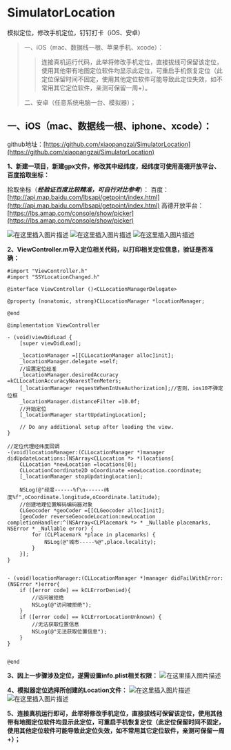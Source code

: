 # SimulatorLocation
模拟定位，修改手机定位，钉钉打卡（iOS、安卓）




> 一、iOS（mac、数据线一根、苹果手机、xcode）：
> 
> > 连接真机运行代码，此举将修改手机定位，直接拔线可保留该定位，使用其他带有地图定位软件均显示此定位，可重启手机恢复定位（此定位保留时间不固定，使用其他定位软件可能导致此定位失效，如不常用其它定位软件，亲测可保留一周+）。
> 
> 二、安卓（任意系统电脑一台、模拟器）；


## 一、iOS（mac、数据线一根、iphone、xcode）：
github地址：[https://github.com/xiaopangzai/SimulatorLocation](https://github.com/xiaopangzai/SimulatorLocation)



**1、新建一项目，新建gpx文件，修改其中经纬度，经纬度可使用高德开放平台、百度拾取坐标：**



拾取坐标（***经验证百度比较精准，可自行对比参考***）：
百度：[http://api.map.baidu.com/lbsapi/getpoint/index.html](http://api.map.baidu.com/lbsapi/getpoint/index.html)
高德开放平台：[https://lbs.amap.com/console/show/picker](https://lbs.amap.com/console/show/picker)


![在这里插入图片描述](https://img-blog.csdnimg.cn/20190905142424493.png?x-oss-process=image/watermark,type_ZmFuZ3poZW5naGVpdGk,shadow_10,text_aHR0cHM6Ly9ibG9nLmNzZG4ubmV0L3Bhbmc3ODc1NTk2MTM=,size_16,color_FFFFFF,t_70)
![在这里插入图片描述](https://img-blog.csdnimg.cn/20190905142431881.png?x-oss-process=image/watermark,type_ZmFuZ3poZW5naGVpdGk,shadow_10,text_aHR0cHM6Ly9ibG9nLmNzZG4ubmV0L3Bhbmc3ODc1NTk2MTM=,size_16,color_FFFFFF,t_70)
![在这里插入图片描述](https://img-blog.csdnimg.cn/20190905143926372.png?x-oss-process=image/watermark,type_ZmFuZ3poZW5naGVpdGk,shadow_10,text_aHR0cHM6Ly9ibG9nLmNzZG4ubmV0L3Bhbmc3ODc1NTk2MTM=,size_16,color_FFFFFF,t_70)


**2、ViewController.m导入定位相关代码，以打印相关定位信息，验证是否准确：**

```
#import "ViewController.h"
#import "SSYLocationChanged.h"

@interface ViewController ()<CLLocationManagerDelegate>

@property (nonatomic, strong)CLLocationManager *locationManager;

@end

@implementation ViewController

- (void)viewDidLoad {
    [super viewDidLoad];
    
    _locationManager =[[CLLocationManager alloc]init];
    _locationManager.delegate =self;
    //设置定位经准
    _locationManager.desiredAccuracy =kCLLocationAccuracyNearestTenMeters;
    [_locationManager requestWhenInUseAuthorization];//否则，ios10不弹定位框
    _locationManager.distanceFilter =10.0f;
    //开始定位
    [_locationManager startUpdatingLocation];
    
    // Do any additional setup after loading the view.
}

//定位代理经纬度回调
-(void)locationManager:(CLLocationManager *)manager didUpdateLocations:(NSArray<CLLocation *> *)locations{
    CLLocation *newLocation =locations[0];
    CLLocationCoordinate2D oCoordinate =newLocation.coordinate;
    [_locationManager stopUpdatingLocation];
    
    NSLog(@"经度------%f\n------纬度%f",oCoordinate.longitude,oCoordinate.latitude);
    //创建地理位置解码编码器对象
    CLGeocoder *geoCoder =[[CLGeocoder alloc]init];
    [geoCoder reverseGeocodeLocation:newLocation completionHandler:^(NSArray<CLPlacemark *> * _Nullable placemarks, NSError * _Nullable error) {
        for (CLPlacemark *place in placemarks) {
            NSLog(@"城市-----%@",place.locality);
        }
    }];
}


- (void)locationManager:(CLLocationManager *)manager didFailWithError:(NSError *)error{
    if ([error code] == kCLErrorDenied){
        //访问被拒绝
        NSLog(@"访问被拒绝");
    }
    if ([error code] == kCLErrorLocationUnknown) {
        //无法获取位置信息
        NSLog(@"无法获取位置信息");
    }
}


@end
```


**3、因上一步骤涉及定位，遂需设置info.plist相关权限：**
![在这里插入图片描述](https://img-blog.csdnimg.cn/20190905145436368.png)


**4、模拟器定位选择所创建的Location文件：**
![在这里插入图片描述](https://img-blog.csdnimg.cn/20190905150451384.png?x-oss-process=image/watermark,type_ZmFuZ3poZW5naGVpdGk,shadow_10,text_aHR0cHM6Ly9ibG9nLmNzZG4ubmV0L3Bhbmc3ODc1NTk2MTM=,size_16,color_FFFFFF,t_70)
![在这里插入图片描述](https://img-blog.csdnimg.cn/20190905150517978.png?x-oss-process=image/watermark,type_ZmFuZ3poZW5naGVpdGk,shadow_10,text_aHR0cHM6Ly9ibG9nLmNzZG4ubmV0L3Bhbmc3ODc1NTk2MTM=,size_16,color_FFFFFF,t_70)


**5、连接真机运行即可，此举将修改手机定位，直接拔线可保留该定位，使用其他带有地图定位软件均显示此定位，可重启手机恢复定位（此定位保留时间不固定，使用其他定位软件可能导致此定位失效，如不常用其它定位软件，亲测可保留一周+）；**

